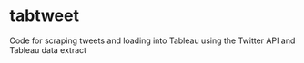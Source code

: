 tabtweet
========

Code for scraping tweets and loading into Tableau using the Twitter API and Tableau data extract
